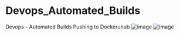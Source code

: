# Devops_Automated_Builds
Devops - Automated Builds Pushing to Dockeruhub
![image](https://github.com/user-attachments/assets/df79f90a-dcec-4522-a707-0a09ed3e2d48)
![image](https://github.com/user-attachments/assets/293485ba-2250-4dab-9f73-da5443fb7122)
